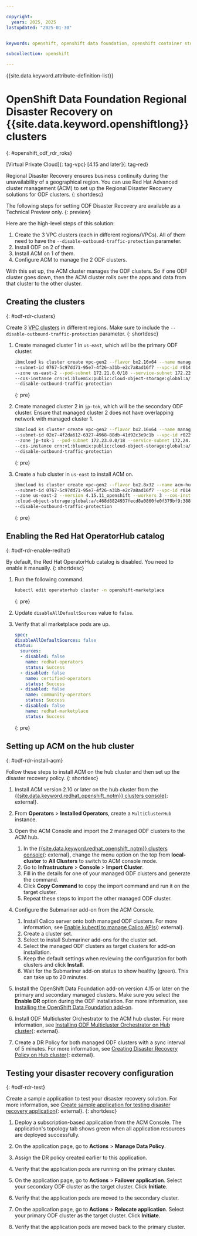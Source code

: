 ```yaml
---

copyright:
  years: 2025, 2025
lastupdated: "2025-01-30"


keywords: openshift, openshift data foundation, openshift container storage, disaster recovery

subcollection: openshift

---
```



{{site.data.keyword.attribute-definition-list}}




# OpenShift Data Foundation Regional Disaster Recovery on {{site.data.keyword.openshiftlong}} clusters
{: #openshift_odf_rdr_roks}

[Virtual Private Cloud]{: tag-vpc}
[4.15 and later]{: tag-red}

Regional Disaster Recovery ensures business continuity during the unavailability of a geographical region. You can use Red Hat Advanced cluster management (ACM) to set up the Regional Disaster Recovery solutions for ODF clusters.
{: shortdesc}

The following steps for setting ODF Disaster Recovery are available as a Technical Preview only.
{: preview}


Here are the high-level steps of this solution:
1. Create the 3 VPC clusters (each in different regions/VPCs). All of them need to have the `--disable-outbound-traffic-protection` parameter.
1. Install ODF on 2 of them.
1. Install ACM on 1 of them.
1. Configure ACM to manage the 2 ODF clusters.

With this set up, the ACM cluster manages the ODF clusters. So if one ODF cluster goes down, then the ACM cluster rolls over the apps and data from that cluster to the other cluster.

## Creating the clusters
{: #odf-rdr-clusters}

Create 3 [VPC clusters](/docs/openshift?topic=openshift-clusters) in different regions. Make sure to include the `--disable-outbound-traffic-protection` parameter.
{: shortdesc}

1. Create managed cluster 1 in `us-east`, which will be the primary ODF cluster.
    ```sh
    ibmcloud ks cluster create vpc-gen2 --flavor bx2.16x64 --name managed-cluster-1-dr-odf
    --subnet-id 0767-5c97dd71-95e7-4f26-a31b-e2c7a8ad16f7 --vpc-id r014-8ac09b7e-99d0-460d-96bf-2dfe3eac1041
    --zone us-east-2 --pod-subnet 172.21.0.0/18 --service-subnet 172.22.0.0/16 --version 4.15.11_openshift --workers 3
    --cos-instance crn:v1:bluemix:public:cloud-object-storage:global:a/c468d8824937fecd8a0860fe0f379bf9:3887cefc-edcc-48df-a05e-ac3f02df10d5::
    --disable-outbound-traffic-protection
    ```
    {: pre}

1. Create managed cluster 2 in `jp-tok`, which will be the secondary ODF cluster. Ensure that managed cluster 2 does not have overlapping network with managed cluster 1.
    ```sh
    ibmcloud ks cluster create vpc-gen2 --flavor bx2.16x64 --name managed-cluster-2-dr-odf
    --subnet-id 02e7-4f2da612-6327-4968-88db-41d92c3e9c1b --vpc-id r022-fd23415e-fab0-42b1-b6da-567cc6f3df0c
    --zone jp-tok-1 --pod-subnet 172.23.0.0/18 --service-subnet 172.24.0.0/16 --version 4.15.11_openshift --workers 3
    --cos-instance crn:v1:bluemix:public:cloud-object-storage:global:a/c468d8824937fecd8a0860fe0f379bf9:3887cefc-edcc-48df-a05e-ac3f02df10d5::
    --disable-outbound-traffic-protection
    ```
    {: pre}

1. Create a hub cluster in `us-east` to install ACM on.
    ```sh
    ibmcloud ks cluster create vpc-gen2 --flavor bx2.8x32 --name acm-hub-cluster-dr-odf
    --subnet-id 0767-5c97dd71-95e7-4f26-a31b-e2c7a8ad16f7 --vpc-id r014-8ac09b7e-99d0-460d-96bf-2dfe3eac1041
    --zone us-east-2 --version 4.15.11_openshift --workers 3 --cos-instance crn:v1:bluemix:public
    :cloud-object-storage:global:a/c468d8824937fecd8a0860fe0f379bf9:3887cefc-edcc-48df-a05e-ac3f02df10d5::
    --disable-outbound-traffic-protection
    ```
    {: pre}

## Enabling the Red Hat OperatorHub catalog
{: #odf-rdr-enable-redhat}

By default, the Red Hat OperatorHub catalog is disabled. You need to enable it manually.
{: shortdesc}

1. Run the following command.
    ```sh
    kubectl edit operatorhub cluster -n openshift-marketplace
    ```
    {: pre}

1. Update `disableAllDefaultSources` value to `false`.

1. Verify that all marketplace pods are up.
    ```yaml
    spec:
    disableAllDefaultSources: false
    status:
      sources:
      - disabled: false
        name: redhat-operators
        status: Success
      - disabled: false
        name: certified-operators
        status: Success
      - disabled: false
        name: community-operators
        status: Success
      - disabled: false
        name: redhat-marketplace
        status: Success
    ```
    {: pre}   

## Setting up ACM on the hub cluster
{: #odf-rdr-install-acm}

Follow these steps to install ACM on the hub cluster and then set up the disaster recovery policy.
{: shortdesc}

1. Install ACM version 2.10 or later on the hub cluster from the [{{site.data.keyword.redhat_openshift_notm}} clusters console](https://cloud.ibm.com/kubernetes/clusters?platformType=openshift){: external}.
  
1. From **Operators** > **Installed Operators**, create a `MultiClusterHub` instance.
  
1. Open the ACM Console and import the 2 managed ODF clusters to the ACM hub.
      
      1. In the [{{site.data.keyword.redhat_openshift_notm}} clusters console](https://cloud.ibm.com/kubernetes/clusters?platformType=openshift){: external}, change the menu option on the top from **local-cluster** to **All Clusters** to switch to ACM console mode.
      1. Go to **Infrastructure** > **Console** > **Import Cluster**.
      1. Fill in the details for one of your managed ODF clusters and generate the command. 
      1. Click **Copy Command** to copy the import command and run it on the target cluster.
      1. Repeat these steps to import the other managed ODF cluster.

1. Configure the Submariner add-on from the ACM Console.

     1. Install Calico server onto both managed ODF clusters. For more information, see [Enable kubectl to manage Calico APIs](https://docs.tigera.io/calico/latest/operations/install-apiserver){: external}.
     2. Create a cluster set.
     3. Select to install Submariner add-ons for the cluster set.
     4. Select the managed ODF clusters as target clusters for add-on installation. 
     5. Keep the default settings when reviewing the configuration for both clusters and click **Install**.
     6. Wait for the Submariner add-on status to show healthy (green). This can take up to 20 minutes.

1. Install the OpenShift Data Foundation add-on version 4.15 or later on the primary and secondary managed clusters. Make sure you select the **Enable DR** option during the ODF installation. For more information, see [Installing the OpenShift Data Foundation add-on](/docs/openshift?topic=openshift-deploy-odf-vpc#install-odf-console-vpc).

1. Install ODF Multicluster Orchestrator to the ACM hub cluster. For more information, see [Installing ODF Multicluster Orchestrator on Hub cluster](https://docs.redhat.com/en/documentation/red_hat_openshift_data_foundation/4.16/html-single/configuring_openshift_data_foundation_disaster_recovery_for_openshift_workloads/index#installing-odf-multicluster-orchestrator_rdr){: external}.
  
1. Create a DR Policy for both managed ODF clusters with a sync interval of 5 minutes. For more information, see [Creating Disaster Recovery Policy on Hub cluster](https://docs.redhat.com/en/documentation/red_hat_openshift_data_foundation/4.16/html-single/configuring_openshift_data_foundation_disaster_recovery_for_openshift_workloads/index?extIdCarryOver=true&sc_cid=701f2000001OH7EAAW#creating-disaster-recovery-policy-on-hub-cluster_rdr){: external}. 
  
## Testing your disaster recovery configuration
{: #odf-rdr-test}

Create a sample application to test your disaster recovery solution. For more information, see [Create sample application for testing disaster recovery application](https://docs.redhat.com/en/documentation/red_hat_openshift_data_foundation/4.16/html-single/configuring_openshift_data_foundation_disaster_recovery_for_openshift_workloads/index#create-sample-application-for-testing-mdrsolution_manage-rdr){: external}.
{: shortdesc}
  
1. Deploy a subscription-based application from the ACM Console. The application's topology tab shows green when all application resources are deployed successfully.
  
1. On the application page, go to **Actions** > **Manage Data Policy**.

1. Assign the DR policy created earlier to this application.

1. Verify that the application pods are running on the primary cluster.

1. On the application page, go to **Actions** > **Failover application**. Select your secondary ODF cluster as the target cluster. Click **Initiate**.

1. Verify that the application pods are moved to the secondary cluster.

1. On the application page, go to **Actions** > **Relocate application**. Select your primary ODF cluster as the target cluster. Click **Initiate**.

1. Verify that the application pods are moved back to the primary cluster.
        







